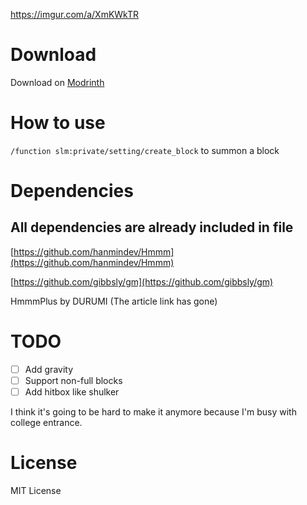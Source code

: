 https://imgur.com/a/XmKWkTR

# Download
Download on [Modrinth](https://modrinth.com/datapack/forced-perspective)

# How to use
`/function slm:private/setting/create_block` to summon a block

# Dependencies
## All dependencies are already included in file

[https://github.com/hanmindev/Hmmm](https://github.com/hanmindev/Hmmm)

[https://github.com/gibbsly/gm](https://github.com/gibbsly/gm)

HmmmPlus by DURUMI (The article link has gone)

# TODO
- [ ] Add gravity
- [ ] Support non-full blocks
- [ ] Add hitbox like shulker

I think it's going to be hard to make it anymore because I'm busy with college entrance.

# License
MIT License
